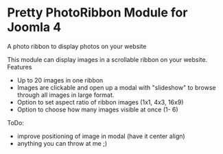 # Pretty PhotoRibbon Module for Joomla 4
A photo ribbon to display photos on your website

This module can display images in a scrollable ribbon on your website.
Features
- Up to 20 images in one ribbon
- Images are clickable and open up a modal with "slideshow" to browse through all images in large format.
- Option to set aspect ratio of ribbon images (1x1, 4x3, 16x9)
- Option to choose how many images visible at once (1- 6)

ToDo:
- improve positioning of image in modal (have it center align)
- anything you can throw at me ;) 
